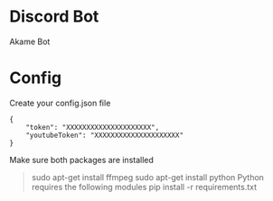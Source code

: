 # Discord Bot
Akame Bot

# Config
Create your config.json file

```
{
    "token": "XXXXXXXXXXXXXXXXXXXXX",
    "youtubeToken": "XXXXXXXXXXXXXXXXXXXXX"
}
```

Make sure both packages are installed
> sudo apt-get install ffmpeg
> sudo apt-get install python
Python requires the following modules
> pip install -r requirements.txt